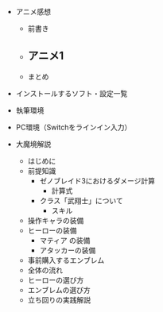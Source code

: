 - アニメ感想
  - 前書き
  - アニメ1
    - 
  - まとめ

- インストールするソフト・設定一覧

- 執筆環境

- PC環境（Switchをラインイン入力）

- 大魔境解説
  - はじめに
  - 前提知識
    - ゼノブレイド3におけるダメージ計算
      - 計算式
    - クラス「武翔士」について
      - スキル
  - 操作キャラの装備
  - ヒーローの装備
    - マティア の装備
    - アタッカーの装備
  - 事前購入するエンブレム
  - 全体の流れ
  - ヒーローの選び方
  - エンブレムの選び方
  - 立ち回りの実践解説
